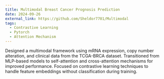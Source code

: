 ```yaml
---
title: Multimodal Breast Cancer Prognosis Prediction
date: 2024-09-26
external_link: https://github.com/Sheldor7701/Multimodal
tags:
  - Contrastive Learning
  - Pytorch
  - Attention Mechanism
---
```


Designed a multimodal framework using mRNA expression, copy number alteration, and clinical data from the TCGA-BRCA dataset. Transitioned from MLP-based models to self-attention and cross-attention mechanisms for improved performance. Focused on contrastive learning techniques to handle feature embeddings without classification during training.
<!--more-->
